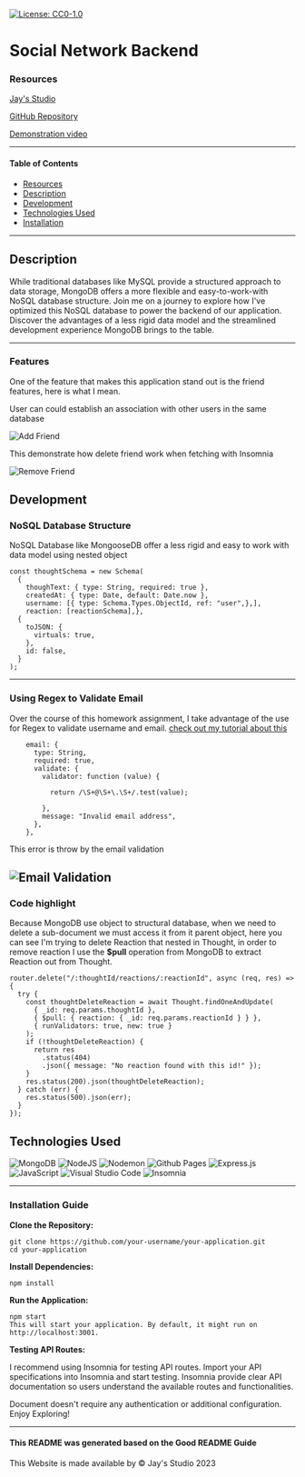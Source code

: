 [![License: CC0-1.0](https://licensebuttons.net/l/zero/1.0/80x15.png)](http://creativecommons.org/publicdomain/zero/1.0/)

# Social Network Backend

### Resources
[Jay's Studio](https://truecoding4life.github.io/Jaystudio/)

[GitHub Repository](https://github.com/Truecoding4life/Developer-blog-with-model-view-control)

[Demonstration video](https://watch.screencastify.com/v/kb3UyX4Bhzj8ngbcMswR)



---

#### Table of Contents

- [Resources](#resources)
- [Description](#description)
- [Development](#development)
- [Technologies Used](#technologies-used)
- [Installation](#installation)

---



## Description
While traditional databases like MySQL provide a structured approach to data storage, MongoDB offers a more flexible and easy-to-work-with NoSQL database structure. Join me on a journey to explore how I've optimized this NoSQL database to power the backend of our application. Discover the advantages of a less rigid data model and the streamlined development experience MongoDB brings to the table.

---


### Features
One of the feature that makes this application stand out is the friend features, here is what I mean.

User can could establish an association with other users in the same database

![Add Friend](./Assets/addF.gif)

This demonstrate how delete friend work when fetching with Insomnia

![Remove Friend](./Assets/ezgif.com-video-to-gif.gif)
## Development

### NoSQL Database Structure

NoSQL Database like MongooseDB offer a less rigid and easy to work with data model using nested object

```
const thoughtSchema = new Schema(
  {
    thoughText: { type: String, required: true },
    createdAt: { type: Date, default: Date.now },
    username: [{ type: Schema.Types.ObjectId, ref: "user",},],
    reaction: [reactionSchema],},
  {
    toJSON: {
      virtuals: true,
    },
    id: false,
  }
);
```

---

### Using Regex to Validate Email

Over the course of this homework assignment, I take advantage of the use for Regex to validate username and email. [check out my tutorial about this](https://gist.github.com/Truecoding4life/613f04cc85d5c1c9cea3ec32ba87d318)

```
    email: {
      type: String,
      required: true,
      validate: {
        validator: function (value) {

          return /\S+@\S+\.\S+/.test(value);

        },
        message: "Invalid email address",
      },
    },

```


This error is throw by the email validation

![Email Validation](./Assets/Screenshot%202023-11-24%20at%2010.34.06%20PM.png)
---

### Code highlight
Because MongoDB use object to structural database, when we need to delete a sub-document we must access it from it parent object, here you can see I'm trying to delete Reaction that nested in Thought, in order to remove reaction I use the **$pull** operation from MongoDB to extract Reaction out from Thought.

```
router.delete("/:thoughtId/reactions/:reactionId", async (req, res) => {
  try {
    const thoughtDeleteReaction = await Thought.findOneAndUpdate(
      { _id: req.params.thoughtId },
      { $pull: { reaction: { _id: req.params.reactionId } } },
      { runValidators: true, new: true }
    );
    if (!thoughtDeleteReaction) {
      return res
        .status(404)
        .json({ message: "No reaction found with this id!" });
    }
    res.status(200).json(thoughtDeleteReaction);
  } catch (err) {
    res.status(500).json(err);
  }
});
```




## Technologies Used

![MongoDB](https://img.shields.io/badge/MongoDB-%234ea94b.svg?style=for-the-badge&logo=mongodb&logoColor=white)
![NodeJS](https://img.shields.io/badge/node.js-6DA55F?style=for-the-badge&logo=node.js&logoColor=white)
![Nodemon](https://img.shields.io/badge/NODEMON-%23323330.svg?style=for-the-badge&logo=nodemon&logoColor=%BBDEAD)
![Github Pages](https://img.shields.io/badge/github%20pages-121013?style=for-the-badge&logo=github&logoColor=white)
![Express.js](https://img.shields.io/badge/express.js-%23404d59.svg?style=for-the-badge&logo=express&logoColor=%2361DAFB)
![JavaScript](https://img.shields.io/badge/javascript-%23323330.svg?style=for-the-badge&logo=javascript&logoColor=%23F7DF1E)
![Visual Studio Code](https://img.shields.io/badge/Visual%20Studio%20Code-0078d7.svg?style=for-the-badge&logo=visual-studio-code&logoColor=white)
![Insomnia](https://img.shields.io/badge/Insomnia-black?style=for-the-badge&logo=insomnia&logoColor=5849BE)

---

### Installation Guide

**Clone the Repository:**
```
git clone https://github.com/your-username/your-application.git
cd your-application

```
**Install Dependencies:**

```
npm install

```

**Run the Application:**

```
npm start
This will start your application. By default, it might run on http://localhost:3001.

```

**Testing API Routes:**

I recommend using Insomnia for testing API routes.
Import your API specifications into Insomnia and start testing.
Insomnia provide clear API documentation so users understand the available routes and functionalities. 


Document doesn't require any authentication or additional configuration.
Enjoy Exploring!


---

#### This README was generated based on the Good README Guide

This Website is made available by © Jay's Studio 2023
